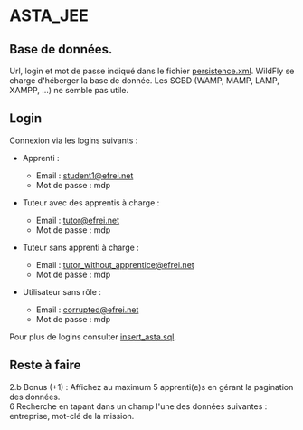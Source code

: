 # ASTA_JEE

## Base de données.

Url, login et mot de passe indiqué dans le fichier [persistence.xml](./src/main/resources/META-INF/persistence.xml).
WildFly se charge d'héberger la base de donnée. 
Les SGBD (WAMP, MAMP, LAMP, XAMPP, ...) ne semble pas utile. 


## Login

Connexion via les logins suivants :  

- Apprenti :  
  - Email : student1@efrei.net  
  - Mot de passe : mdp  

- Tuteur avec des apprentis à charge :  
  - Email : tutor@efrei.net  
  - Mot de passe : mdp  

- Tuteur sans apprenti à charge :  
  - Email : tutor_without_apprentice@efrei.net  
  - Mot de passe : mdp  

- Utilisateur sans rôle :  
  - Email : corrupted@efrei.net  
  - Mot de passe : mdp  

Pour plus de logins consulter [insert_asta.sql](./src/main/resources/META-INF/sql/insert_asta.sql).

## Reste à faire

2.b Bonus (+1) : Affichez au maximum 5 apprenti(e)s en gérant la pagination des données.  
6 Recherche en tapant dans un champ l'une des données suivantes : entreprise, mot-clé de la mission.
